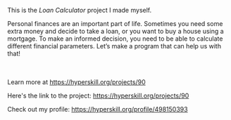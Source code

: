 This is the *Loan Calculator* project I made myself.


<p>Personal finances are an important part of life. Sometimes you need some extra money and decide to take a loan, or you want to buy a house using a mortgage. To make an informed decision, you need to be able to calculate different financial parameters. Let’s make a program that can help us with that!</p><br/><br/>Learn more at <a href="https://hyperskill.org/projects/90?utm_source=ide&utm_medium=ide&utm_campaign=ide&utm_content=project-card">https://hyperskill.org/projects/90</a>

Here's the link to the project: https://hyperskill.org/projects/90

Check out my profile: https://hyperskill.org/profile/498150393